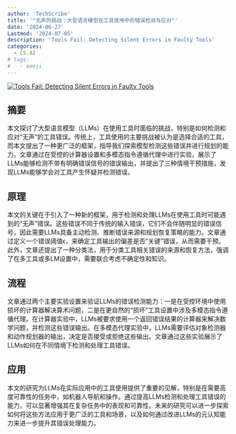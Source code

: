 ```yaml
---
author: 'TechScribe'
title: '"无声的挑战：大型语言模型在工具使用中的错误检测与应对"'
date: '2024-06-27'
Lastmod: '2024-07-05'
description: 'Tools Fail: Detecting Silent Errors in Faulty Tools'
categories:
  - CS.AI
# tags:
#   - emoji
---
```


[![Tools Fail: Detecting Silent Errors in Faulty Tools](https://arxiv-research-1301205113.cos.ap-guangzhou.myqcloud.com/images/2406.19228v1.pdf_0.jpg)](https://arxiv.org/abs/2406.19228v1)

## 摘要

本文探讨了大型语言模型（LLMs）在使用工具时面临的挑战，特别是如何检测和应对“无声”的工具错误。传统上，工具使用的主要挑战被认为是选择合适的工具，而本文提出了一种更广泛的框架，指导我们探索模型检测这些错误并进行规划的能力。文章通过在受控的计算器设置和多模态指令遵循代理中进行实验，展示了LLMs能够检测不带有明确错误信号的错误输出，并提出了三种情境干预措施，发现LLMs能够学会对工具产生怀疑并检测错误。<!--more-->

## 原理

本文的关键在于引入了一种新的框架，用于检测和处理LLMs在使用工具时可能遇到的“无声”错误。这些错误不同于传统的输入错误，它们不会伴随明显的错误信号，因此需要LLMs具备主动检测、推断错误来源和规划恢复策略的能力。文章通过定义一个错误阈值ϵ，来确定工具输出的偏差是否“关键”错误，从而需要干预。此外，文章还提出了一种分类法，用于分类工具相关错误的来源和恢复方法，强调了在多工具或多LM设置中，需要联合考虑不确定性和知识。

## 流程

文章通过两个主要实验设置来验证LLMs的错误检测能力：一是在受控环境中使用损坏的计算器解决算术问题，二是在更自然的“损坏”工具设置中涉及多模态指令遵循代理。在计算器实验中，LLMs被要求使用一个返回错误结果的计算器来解决数学问题，并检测这些错误输出。在多模态代理实验中，LLMs需要评估对象检测器和动作规划器的输出，决定是否接受或拒绝这些输出。文章通过这些实验展示了LLMs如何在不同情境下检测和处理工具错误。

## 应用

本文的研究为LLMs在实际应用中的工具使用提供了重要的见解，特别是在需要高度可靠性的任务中，如机器人导航和操作。通过提高LLMs检测和处理工具错误的能力，可以显著增强其在复杂任务中的表现和可靠性。未来的研究可以进一步探索如何将这些方法应用于更广泛的工具和场景，以及如何通过改进LLMs的元认知能力来进一步提升其错误处理能力。